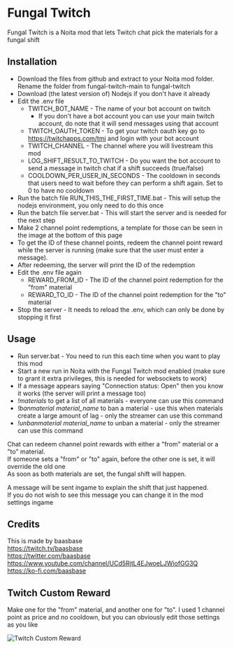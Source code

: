 # Fungal Twitch

Fungal Twitch is a Noita mod that lets Twitch chat pick the materials for a fungal shift

## Installation

- Download the files from github and extract to your Noita mod folder. Rename the folder from fungal-twitch-main to fungal-twitch
- Download (the latest version of) Nodejs if you don't have it already
- Edit the .env file
  - TWITCH_BOT_NAME - The name of your bot account on twitch
    - If you don't have a bot account you can use your main twitch account, do note that it will send messages using that account
  - TWITCH_OAUTH_TOKEN - To get your twitch oauth key go to https://twitchapps.com/tmi and login with your bot account
  - TWITCH_CHANNEL - The channel where you will livestream this mod
  - LOG_SHIFT_RESULT_TO_TWITCH - Do you want the bot account to send a message in twitch chat if a shift succeeds (true/false)
  - COOLDOWN_PER_USER_IN_SECONDS - The cooldown in seconds that users need to wait before they can perform a shift again. Set to 0 to have no cooldown
- Run the batch file RUN_THIS_THE_FIRST_TIME.bat - This will setup the nodejs environment, you only need to do this once
- Run the batch file server.bat - This will start the server and is needed for the next step
- Make 2 channel point redemptions, a template for those can be seen in the image at the bottom of this page
- To get the ID of these channel points, redeem the channel point reward while the server is running (make sure that the user must enter a message). 
- After redeeming, the server will print the ID of the redemption
- Edit the .env file again
  - REWARD_FROM_ID - The ID of the channel point redemption for the "from" material
  - REWARD_TO_ID - The ID of the channel point redemption for the "to" material
- Stop the server - It needs to reload the .env, which can only be done by stopping it first

## Usage

- Run server.bat - You need to run this each time when you want to play this mod
- Start a new run in Noita with the Fungal Twitch mod enabled (make sure to grant it extra privileges, this is needed for websockets to work)
- If a message appears saying "Connection status: Open" then you know it works (the server will print a message too)
- *!materials* to get a list of all materials - everyone can use this command
- *!banmaterial material_name* to ban a material - use this when materials create a large amount of lag - only the streamer can use this command
- *!unbanmaterial material_name* to unban a material - only the streamer can use this command

Chat can redeem channel point rewards with either a "from" material or a "to" material.  
If someone sets a "from" or "to" again, before the other one is set, it will override the old one  
As soon as both materials are set, the fungal shift will happen.

A message will be sent ingame to explain the shift that just happened.  
If you do not wish to see this message you can change it in the mod settings ingame

## Credits

This is made by baasbase  
https://twitch.tv/baasbase  
https://twitter.com/baasbase  
https://www.youtube.com/channel/UCd5RjtL4EJwoeLJWiofGG3Q  
https://ko-fi.com/baasbase

## Twitch Custom Reward

Make one for the "from" material, and another one for "to". I used 1 channel point as price and no cooldown, but you can obviously edit those settings as you like

![Twitch Custom Reward](https://i.imgur.com/vXgmVTD.png)

